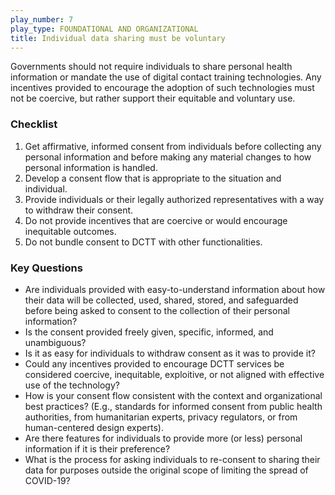 ```yaml
---
play_number: 7
play_type: FOUNDATIONAL AND ORGANIZATIONAL
title: Individual data sharing must be voluntary
---
```


Governments should not require individuals to share personal health information or mandate the use of digital contact training technologies. Any incentives provided to encourage the adoption of such technologies must not be coercive, but rather support their equitable and voluntary use.

### Checklist
1. Get affirmative, informed consent from individuals before collecting any personal information and before making any material changes to how personal information is handled.
2. Develop a consent flow that is appropriate to the situation and individual. 
3. Provide individuals or their legally authorized representatives with a way to withdraw their consent.
4. Do not provide incentives that are coercive or would encourage inequitable outcomes.
5. Do not bundle consent to DCTT with other functionalities. 

### Key Questions
- Are individuals provided with easy-to-understand information about how their data will be collected, used, shared, stored, and safeguarded before being asked to consent to the collection of their personal information?
- Is the consent provided freely given, specific, informed, and unambiguous?
- Is it as easy for individuals to withdraw consent as it was to provide it?
- Could any incentives provided to encourage DCTT services be considered coercive, inequitable, exploitive, or not aligned with effective use of the technology? 
- How is your consent flow consistent with the context and organizational best practices? (E.g., standards for informed consent from public health authorities, from humanitarian experts, privacy regulators, or from human-centered design experts).
- Are there features for individuals to provide more (or less) personal information if it is their preference?
- What is the process for asking individuals to re-consent to sharing their data for purposes outside the original scope of limiting the spread of COVID-19? 

